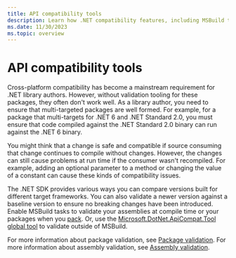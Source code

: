 ```yaml
---
title: API compatibility tools
description: Learn how .NET compatibility features, including MSBuild tasks and a command-line tool, can be used to develop consistent and well-formed multi-targeting libraries.
ms.date: 11/30/2023
ms.topic: overview
---
```


# API compatibility tools

Cross-platform compatibility has become a mainstream requirement for .NET library authors. However, without validation tooling for these packages, they often don't work well. As a library author, you need to ensure that multi-targeted packages are well formed. For example, for a package that multi-targets for .NET 6 and .NET Standard 2.0, you must ensure that code compiled against the .NET Standard 2.0 binary can run against the .NET 6 binary.

You might think that a change is safe and compatible if source consuming that change continues to compile without changes. However, the changes can still cause problems at run time if the consumer wasn't recompiled. For example, adding an optional parameter to a method or changing the value of a constant can cause these kinds of compatibility issues.

The .NET SDK provides various ways you can compare versions built for different target frameworks. You can also validate a newer version against a baseline version to ensure no breaking changes have been introduced. Enable MSBuild tasks to validate your assemblies at compile time <!--correct?--> or your packages when you [pack](../../core/tools/dotnet-pack.md). Or, use the [Microsoft.DotNet.ApiCompat.Tool global tool](global-tool.md) to validate outside of MSBuild.

For more information about package validation, see [Package validation](package-validation/overview.md). For more information about assembly validation, see [Assembly validation](assembly-validation.md).
